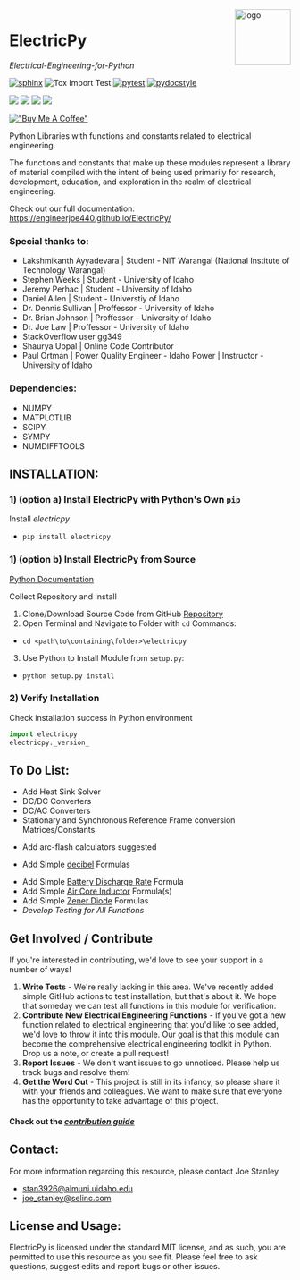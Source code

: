 <img src="https://raw.githubusercontent.com/engineerjoe440/ElectricPy/master/logo/ElectricpyLogo.svg" width="100" alt="logo" align="right">

# ElectricPy

*Electrical-Engineering-for-Python*

[![sphinx](https://github.com/engineerjoe440/ElectricPy/actions/workflows/sphinx-build.yml/badge.svg?branch=master)](https://github.com/engineerjoe440/ElectricPy/actions/workflows/sphinx-build.yml)
![Tox Import Test](https://github.com/engineerjoe440/ElectricPy/workflows/Tox%20Tests/badge.svg)
[![pytest](https://github.com/engineerjoe440/ElectricPy/actions/workflows/pytest.yml/badge.svg?branch=master)](https://github.com/engineerjoe440/ElectricPy/actions/workflows/pytest.yml)
[![pydocstyle](https://github.com/engineerjoe440/ElectricPy/actions/workflows/pydocstyle.yml/badge.svg?branch=master)](https://github.com/engineerjoe440/ElectricPy/actions/workflows/pydocstyle.yml)

[![](https://img.shields.io/pypi/v/electricpy.svg?color=blue&logo=pypi&logoColor=white)](https://pypi.org/project/electricpy/)
[![](https://pepy.tech/badge/electricpy)](https://pepy.tech/project/electricpy)
[![](https://img.shields.io/github/stars/engineerjoe440/electricpy?logo=github)](https://github.com/engineerjoe440/electricpy/)
[![](https://img.shields.io/pypi/l/electricpy.svg?color=blue)](https://github.com/engineerjoe440/electricpy/blob/master/LICENSE.txt)

[!["Buy Me A Coffee"](https://www.buymeacoffee.com/assets/img/custom_images/orange_img.png)](https://www.buymeacoffee.com/engineerjoe440)


Python Libraries with functions and constants related to electrical engineering.

The functions and constants that make up these modules represent a library of material compiled with the intent of being used primarily
for research, development, education, and exploration in the realm of electrical engineering.

Check out our full documentation: https://engineerjoe440.github.io/ElectricPy/

### Special thanks to:

- Lakshmikanth Ayyadevara | Student - NIT Warangal (National Institute of Technology Warangal)
- Stephen Weeks | Student - University of Idaho
- Jeremy Perhac | Student - University of Idaho
- Daniel Allen | Student - Universtiy of Idaho
- Dr. Dennis Sullivan | Proffessor - University of Idaho
- Dr. Brian Johnson | Proffessor - University of Idaho
- Dr. Joe Law | Proffessor - University of Idaho
- StackOverflow user gg349
- Shaurya Uppal | Online Code Contributor
- Paul Ortman | Power Quality Engineer - Idaho Power | Instructor - University of Idaho


### Dependencies:

- NUMPY
- MATPLOTLIB
- SCIPY
- SYMPY
- NUMDIFFTOOLS


## INSTALLATION:

### 1) (option a) Install ElectricPy with Python's Own `pip`

Install *electricpy*
  - `pip install electricpy`

### 1) (option b) Install ElectricPy from Source

[Python Documentation](https://docs.python.org/3/install/index.html)
  
Collect Repository and Install
    
1. Clone/Download Source Code from GitHub [Repository](https://github.com/engineerjoe440/ElectricPy)
2. Open Terminal and Navigate to Folder with `cd` Commands:
  - `cd <path\to\containing\folder>\electricpy`
3. Use Python to Install Module from `setup.py`:
  - `python setup.py install`
  
### 2) Verify Installation

Check installation success in Python environment

```python
import electricpy
electricpy._version_
```

## To Do List:

- Add Heat Sink Solver
- DC/DC Converters
- DC/AC Converters
- Stationary and Synchronous Reference Frame conversion Matrices/Constants
<!-- - Induction Machine slip finder -->
- Add arc-flash calculators suggested
<!-- - Add [Pi Attenuator](https://www.basictables.com/electronics/resistor/pi-attenuator) Formula
- Add [T Attenuator](https://www.basictables.com/electronics/resistor/t-attenuator) Formula -->
- Add Simple [decibel](https://www.basictables.com/electronics/decibel-dbw) Formulas
<!-- - Add [555 Timer](https://www.basictables.com/electronics/integrated-circuit/555-timer) Formulas -->
<!-- - Add [Inductive Voltage Divider](https://www.basictables.com/electronics/inductor/inductive-voltage-divider) Formula -->
- Add Simple [Battery Discharge Rate](https://www.basictables.com/electronics/battery/battery-discharge-rate) Formula
- Add Simple [Air Core Inductor](https://www.basictables.com/electronics/inductor/air-core-inductor) Formula(s)
- Add Simple [Zener Diode](https://www.basictables.com/electronics/diode/zener-diode) Formulas
- *Develop Testing for All Functions*

## Get Involved / Contribute

If you're interested in contributing, we'd love to see your support in a number of ways!

1. **Write Tests** - We're really lacking in this area. We've recently added simple GitHub actions to test installation, but that's about it. We hope that someday we can test all functions in this module for verification.
2. **Contribute New Electrical Engineering Functions** - If you've got a new function related to electrical engineering that you'd like to see added, we'd love to throw it into this module. Our goal is that this module can become the comprehensive electrical engineering toolkit in Python. Drop us a note, or create a pull request!
3. **Report Issues** - We don't want issues to go unnoticed. Please help us track bugs and resolve them!
4. **Get the Word Out** - This project is still in its infancy, so please share it with your friends and colleagues. We want to make sure that everyone has the opportunity to take advantage of this project.

#### Check out the *[contribution guide](https://github.com/engineerjoe440/ElectricPy/blob/master/CONTRIBUTING.md)*
    

## Contact:

For more information regarding this resource, please contact Joe Stanley

- <stan3926@almuni.uidaho.edu>
- <joe_stanley@selinc.com>

## License and Usage:

ElectricPy is licensed under the standard MIT license, and as such, you are permitted
to use this resource as you see fit. Please feel free to ask questions, suggest edits
and report bugs or other issues.
